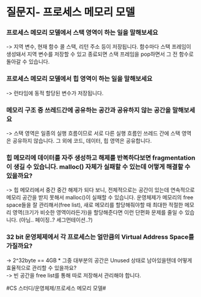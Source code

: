 # 질문지- 프로세스 메모리 모델

### 프로세스 메모리 모델에서 스택 영역이 하는 일을 말해보세요  
-> 지역 변수, 현재 함수 콜 스택, 리턴 주소 등이 저장됩니다. 함수마다 스택 프레임이 생성돼서 지역 변수를 저장할 수 있고 종료되면 스택 프레임을 pop하면서 그 전 함수로 돌아갈 수 있습니다.
### 프로세스 메모리 모델에서 힙 영역이 하는 일을 말해보세요  
-> 런타임에 동적 할당된 변수가 저장됩니다.

### 메모리 구조 중 쓰레드간에 공유하는 공간과 공유하지 않는 공간을 말해보세요  
-> 스택 영역은 일종의 실행 흐름이므로 서로 다른 실행 흐름인 쓰레드 간에 스택 영역은 공유하지 않습니다. 그 외에 코드, 데이터, 힙 영역은 공유합니다.

### 힙 메모리에 데이터를 자주 생성하고 해제를 반복하다보면 fragmentation이 생길 수 있습니다. malloc() 자체가 실패할 수 있는데 어떻게 해결할 수 있을까요?  
-> 힙 메모리에서 중간 중간 해제가 되다 보니, 전체적으로는 공간이 있는데 연속적으로 메모리 공간을 받지 못해서 malloc()이 실패할 수 있습니다. 운영체제가 메모리의 free space들을 잘 관리해서(free list), 새로 메모리를 할당해줘야할 때 최대한 적절한 메모리 영역(크기가 비슷한 영역이라든가)을 할당해준다면 이런 단편화 문제를 줄일 수 있습니다.
(아님.. 페이징..? 세그먼테이션..?)

### 32 bit 운영체제에서 각 프로세스는 얼만큼의 Virtual Address Space를 가질까요?  
-> 2^32byte == 4GB
	* 그중 대부분의 공간은 Unused 상태로 남아있을텐데 어떻게 효율적으로 관리할 수 있을까요?  
	-> 빈 공간을 free list를 통해 따로 저장해서 관리해야 합니다.


#CS 스터디/운영체제/프로세스 메모리 모델#